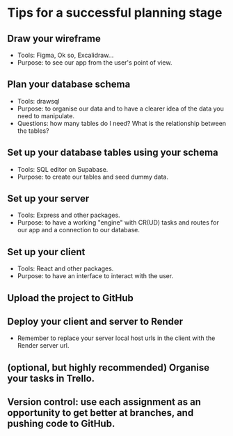 # Tips for a successful planning stage

## Draw your wireframe

- Tools: Figma, Ok so, Excalidraw...
- Purpose: to see our app from the user's point of view.

## Plan your database schema

- Tools: drawsql
- Purpose: to organise our data and to have a clearer idea of the data you need to manipulate.
- Questions: how many tables do I need? What is the relationship between the tables?

## Set up your database tables using your schema

- Tools: SQL editor on Supabase.
- Purpose: to create our tables and seed dummy data.

## Set up your server

- Tools: Express and other packages.
- Purpose: to have a working "engine" with CR(UD) tasks and routes for our app and a connection to our database.

## Set up your client

- Tools: React and other packages.
- Purpose: to have an interface to interact with the user.

## Upload the project to GitHub

## Deploy your client and server to Render

- Remember to replace your server local host urls in the client with the Render server url.

## (optional, but highly recommended) Organise your tasks in Trello.

## Version control: use each assignment as an opportunity to get better at branches, and pushing code to GitHub.
